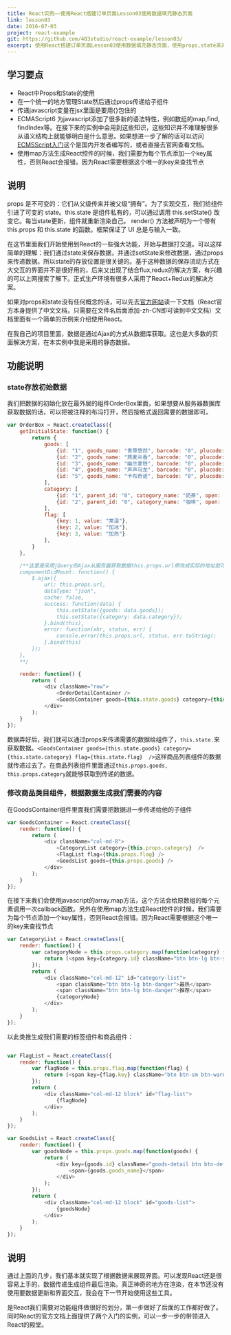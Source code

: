 ```yaml
---
title: React实例——使用React搭建订单页面Lesson03使用数据填充静态页面
link: lesson03
date: 2016-07-03
project: react-example
git: https://github.com/403studio/react-example/lesson03/
excerpt: 使用React搭建订单页面Lesson03使用数据填充静态页面，使用props,state来对数据进行追踪填充
---
```


## 学习要点

* React中Props和State的使用
* 在一个统一的地方管理State然后通过props传递给子组件
* 传递javascript变量在jsx里面是要用{}包住的
* ECMAScript6 为javascript添加了很多新的语法特性，例如数组的map,find, findIndex等。在接下来的实例中会用到这些知识，这些知识并不难理解很多从语义结构上就能够明白是什么意思。如果想进一步了解的话可以访问[ECMSScript入门](http://es6.ruanyifeng.com/)这个是国内开发者编写的，或者直接去官网查看文档。
* 使用map方法生成React控件的时候，我们需要为每个节点添加一个key属性，否则React会报错。因为React需要根据这个唯一的key来查找节点

## 说明

>
props 是不可变的：它们从父级传来并被父级“拥有”。为了实现交互，我们给组件引进了可变的 state。this.state 是组件私有的，可以通过调用 this.setState() 改变它。每当state更新，组件就重新渲染自己。
render() 方法被声明为一个带有 this.props 和 this.state 的函数。框架保证了 UI 总是与输入一致。

在这节里面我们开始使用到React的一些强大功能，开始与数据打交道。可以这样简单的理解：我们通过state来保存数据，并通过setState来修改数据，通过props来传递数据。所以state的存放位置是很关键的。基于这种数据的保存流动方式在大交互的界面并不是很好用的，后来又出现了结合flux,redux的解决方案，有兴趣的可以上网搜索了解下。正式生产环境有很多人采用了React+Redux的解决方案。

如果对props和state没有任何概念的话，可以先去[官方网站](https://facebook.github.io/react/docs/tutorial-zh-CN.html)读一下文档（React官方本身提供了中文文档，只需要在文件名后面添加-zh-CN即可读到中文文档）文档里面有一个简单的示例来介绍使用React。

在我自己的项目里面，数据是通过Ajax的方式从数据库获取。这也是大多数的页面解决方案，在本实例中我是采用的静态数据。

## 功能说明

### state存放初始数据

我们把数据的初始化放在最外层的组件OrderBox里面，如果想要从服务器数据库获取数据的话，可以把被注释的布冯打开，然后按格式返回需要的数据即可。

```javascript
var OrderBox = React.createClass({
    getInitialState: function() {
        return {
            goods: [
                {id: "1", goods_name: "青草悠然", barcode: "0", plucode: "0", category_id: "1", category_name: "奶茶", price: "15", unit: "杯"},
                {id: "2", goods_name: "燕麦兰香", barcode: "0", plucode: "0", category_id: "1", category_name: "奶茶", price: "12", unit: "杯"},
                {id: "3", goods_name: "幽兰拿铁", barcode: "0", plucode: "0", category_id: "1", category_name: "奶茶", price: "15", unit: "杯"},
                {id: "4", goods_name: "声声乌龙", barcode: "0", plucode: "0", category_id: "1", category_name: "奶茶", price: "14", unit: "杯"},
                {id: "5", goods_name: "卡布奇诺", barcode: "0", plucode: "0", category_id: "2", category_name: "咖啡", price: "18", unit: "杯"}
            ],
            category: [
                {id: "1", parent_id: "0", category_name: "奶茶", open: "0"},
                {id: "2", parent_id: "0", category_name: "咖啡", open: "0"}
            ], 
            flag: [
                {key: 1, value: "常温"}, 
                {key: 2, value: "加冰"},
                {key: 3, value: "加热"}
            ],
        }
    },

    /**这里是采用jQuery的Ajax从服务器获取数据this.props.url修改成实际的地址就可以
    componentDidMount: function() {
        $.ajax({
            url: this.props.url,
            dataType: "json",
            cache: false,
            success: function(data) {
                this.setState({goods: data.goods});
                this.setState({category: data.category});
            }.bind(this),
            error: function(xhr, status, err) {
                console.error(this.props.url, status, err.toString);
            }.bind(this)
        });
    },
    **/

    render: function() {
        return (
            <div className="row">
                <OrderDetailContainer />
                <GoodsContainer goods={this.state.goods} category={this.state.category} flag={this.state.flag}  />
            </div>
        );
    }
});
```

数据弄好后，我们就可以通过props来传递需要的数据给组件了，`this.state.`来获取数据。`<GoodsContainer goods={this.state.goods} category={this.state.category} flag={this.state.flag}  />`这样商品列表组件的数据就传递过去了。在商品列表组件里面通过`this.props.goods, this.props.category`就能够获取到传递的数据。

### 修改商品类目组件，根据数据生成我们需要的内容

在GoodsContainer组件里面我们需要把数据进一步传递给他的子组件

```javascript
var GoodsContainer = React.createClass({
    render: function() {
        return (
            <div className="col-md-8">
                <CategoryList category={this.props.category}  />
                <FlagList flag={this.props.flag} />
                <GoodsList goods={this.props.goods} />
            </div>
        );
    }
});
```

在接下来我们会使用javascript的array.map方法，这个方法会给原数组的每个元素调用一次callback函数。另外在使用map方法生成React控件的时候，我们需要为每个节点添加一个key属性，否则React会报错。因为React需要根据这个唯一的key来查找节点

```javascript
var CategoryList = React.createClass({
    render: function() {
        var categoryNode = this.props.category.map(function(category) {
            return (<span key={category.id} className="btn btn-lg btn-success">{category.category_name}</span>);
        });
        return (
            <div className="col-md-12" id="category-list">
                <span className="btn btn-lg btn-danger">最热</span>
                <span className="btn btn-lg btn-danger">推荐</span>
                {categoryNode}
            </div>
        );
    }
});
```

以此类推生成我们需要的标签组件和商品组件：

```javascript

var FlagList = React.createClass({
    render: function() {
        var flagNode = this.props.flag.map(function(flag) {
            return (<span key={flag.key} className="btn btn-sm btn-warning">{flag.value}</span>);
        });
        return (
            <div className="col-md-12 block" id="flag-list">
                {flagNode}
            </div>
        );
    }
});

var GoodsList = React.createClass({
    render: function() {
        var goodsNode = this.props.goods.map(function(goods) {
            return (
                <div key={goods.id} className="goods-detail btn btn-default">
                    <span>{goods.goods_name}</span>
                </div>
            );
        });
        return (
            <div className="col-md-12 block" id="goods-list">
                {goodsNode}
            </div>
        );
    }
});
```

## 说明

通过上面的几步，我们基本就实现了根据数据来展现界面。可以发现React还是很容易上手的，数据传递生成组件最后渲染。真正神奇的地方在渲染，在本节还没有使用要数据更新和界面交互，我会在下一节开始使用这些工具。

是React我们需要对功能组件做很好的划分，第一步做好了后面的工作都好做了。同时React的官方文档上面提供了两个入门的实例，可以一步一步的带领进入React的殿堂。